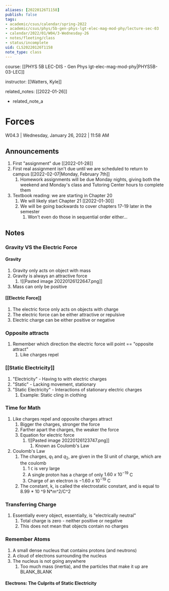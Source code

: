 ```yaml
---
aliases: [20220126T1158]
publish: false
tags:
- academic/csus/calendar/spring-2022
- academic/csus/phys/5b-gen-phys-lgt-elec-mag-mod-phy/lecture-sec-03
- calendar/2022/01/W04/3-Wednesday-26
- notes/fleeting/class
- status/incomplete
uid: CLS20220126T1158
note_type: class
---
```


course: [[PHYS 5B LEC-DIS - Gen Phys lgt-elec-mag-mod-phy|PHYS5B-03-LEC]]

instructor: [[Watters, Kyle]]

related_notes: [[2022-01-26]]

- related_note_a

# Forces

W04.3 | Wednesday, January 26, 2022 | 11:58 AM

## Announcements

1. First "assignment" due [[2022-01-28]]
2. First real assignment isn't due until we are scheduled to return to campus [[2022-02-07|Monday, February 7th]]
	1. Homework assignments will be due Monday nights, giving both the weekend and Monday's class and Tutoring Center hours to complete them
3. Textbook reading: we are starting in Chapter 20
	1. We will likely start Chapter 21 [[2022-01-30]]
	2. We will be going backwards to cover chapters 17-19 later in the semester
		1. Won't even do those in sequential order either...

## Notes

### Gravity VS the Electric Force

#### Gravity

1. Gravity only acts on object with mass
2. Gravity is always an attractive force
	1. ![[Pasted image 20220126122647.png]]
3. Mass can only be positive

#### [[Electric Force]]

1. The electric force only acts on objects with charge
2. The electric force can be either attractive or repulsive
3. Electric charge can be either positive or negative

### Opposite attracts

1. Remember which direction the electric force will point == "opposite attract"
	1. Like charges repel

### [[Static Electricity]]

1. "Electricity" - Having to with electric charges
2. "Static" - Lacking movement, stationary
3. "Static Electricity" - Interactions of stationary electric charges
	1. Example: Static cling in clothing

### Time for Math

1. Like charges repel and opposite charges attract
	1. Bigger the charges, stronger the force
	2. Farther apart the charges, the weaker the force
	3. Equation for electric force
		1. ![[Pasted image 20220126123747.png]]
			1. Known as Coulomb's Law
2. Coulomb's Law
	1. The charges, $q _{1}$ and $q _{2}$, are given in the SI unit of charge, which are the coulomb
		1. 1 `C` is very large
		2. A single proton has a charge of only $1.60\:x\:10^{-19}$ C
		3. Charge of an electron is $-1.60\:x\:10^{-19}$ C
	2. The constant, k, is called the electrostatic constant, and is equal to 8.99 \* 10 \^9 N\*m\^2/C\^2

### Transferring Charge

1. Essentially every object, essentially, is "electrically neutral"
	1. Total charge is zero - neither positive or negative
	2. This does not mean that objects contain no charges

### Remember Atoms

1. A small dense nucleus that contains protons (and neutrons)
2. A cloud of electrons surrounding the nucleus
3. The nucleus is not going anywhere
	1. Too much mass (inertia), and the particles that make it up are BLANK_BLANK

#### Electrons: The Culprits of Static Electricity
